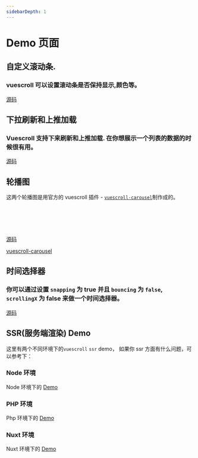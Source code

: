 ```yaml
---
sidebarDepth: 1
---
```


# Demo 页面

## 自定义滚动条.

### vuescroll 可以设置滚动条是否保持显示,颜色等。

<ClientOnly>
<Demo-Basic-SetPositionAndKeepShow />
</ClientOnly>

[源码](https://github.com/YvesCoding/vuescrolljs/blob/master/docs/.vuepress/components/Demo/Basic/SetPositionAndKeepShow.vue)

## 下拉刷新和上推加载

### Vuescroll 支持下来刷新和上推加载. 在你想展示一个列表的数据的时候很有用。

<ClientOnly>
<Demo-Basic-PullRefreshOrPushLoad />
</ClientOnly>

[源码](https://github.com/YvesCoding/vuescrolljs/blob/master/docs/.vuepress/components/Demo/Basic/PullRefreshOrPushLoad.vue)

## 轮播图

这两个轮播图是用官方的 vuescroll 插件 - [`vuescroll-carousel`](https://github.com/YvesCoding/vuescroll-carousel)制作成的。

 <Demo-Advance-MakeACarousel />

<br><br>

 <Demo-Advance-MakeACarousel type="v"/>
 
<br>

[源码](https://github.com/YvesCoding/vuescrolljs/blob/master/docs/.vuepress/components/Demo/Advance/MakeACarousel.vue)

[vuescroll-carousel](https://github.com/YvesCoding/vuescroll-carousel)

## 时间选择器

### 你可以通过设置 `snapping` 为 true 并且 `bouncing` 为 `false`, `scrollingX` 为 false 来做一个时间选择器。

<ClientOnly>
<Demo-Advance-MakeATimePicker />
</ClientOnly>

[源码](https://github.com/YvesCoding/vuescrolljs/blob/master/docs/.vuepress/components/Demo/Advance/MakeATimePicker.vue)

## SSR(服务端渲染) Demo

这里有两个不同环境下的`vuescroll` `ssr` demo， 如果你 ssr 方面有什么问题，可以参考下：

### Node 环境

Node 环境下的 [Demo](https://github.com/YvesCoding/vuescroll-ssr-node)

### PHP 环境

Php 环境下的 [Demo](https://github.com/YvesCoding/vuescroll-ssr-php)

### Nuxt 环境

Nuxt 环境下的 [Demo](https://github.com/YvesCoding/vuescroll-nuxt-demo)
